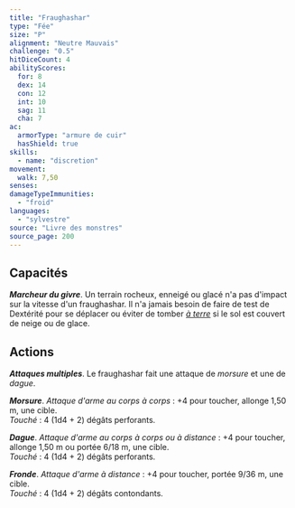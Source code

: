 ```yaml
---
title: "Fraughashar"
type: "Fée"
size: "P"
alignment: "Neutre Mauvais"
challenge: "0.5"
hitDiceCount: 4
abilityScores:
  for: 8
  dex: 14
  con: 12
  int: 10
  sag: 11
  cha: 7
ac:
  armorType: "armure de cuir"
  hasShield: true
skills:
  - name: "discretion"
movement:
  walk: 7,50
senses:
damageTypeImmunities:
  - "froid"
languages:
  - "sylvestre"
source: "Livre des monstres"
source_page: 200
---
```

## Capacités
_**Marcheur du givre**_. Un terrain rocheux, enneigé ou glacé n'a pas d'impact sur la vitesse d'un fraughashar. Il n'a jamais besoin de faire de test de Dextérité pour se déplacer ou éviter de tomber [_à terre_](/gerer-la-sante-du-personnage/#a-terre) si le sol est couvert de neige ou de glace.

## Actions
_**Attaques multiples**_. Le fraughashar fait une attaque de _morsure_ et une de _dague_.

_**Morsure**_. _Attaque d'arme au corps à corps_ : +4 pour toucher, allonge 1,50 m, une cible.  
_Touché_ : 4 (1d4 + 2) dégâts perforants.

_**Dague**_. _Attaque d'arme au corps à corps ou à distance_ : +4 pour toucher, allonge 1,50 m ou portée 6/18 m, une cible.  
_Touché_ : 4 (1d4 + 2) dégâts perforants.

_**Fronde**_. _Attaque d'arme à distance_ : +4 pour toucher, portée 9/36 m, une cible.  
_Touché_ : 4 (1d4 + 2) dégâts contondants.
